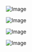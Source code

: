 ![Image](https://github.com/user-attachments/assets/d1fec00e-8bbc-469c-b0b2-14446b232f5a)

![Image](https://github.com/user-attachments/assets/31a01980-47af-4cbc-b405-2d522dbf1c81)

![Image](https://github.com/user-attachments/assets/905e2880-2d28-4365-9c97-497d794ead88)

![Image](https://github.com/user-attachments/assets/272cf7f7-306b-402f-bf0a-9b53589a071d)
